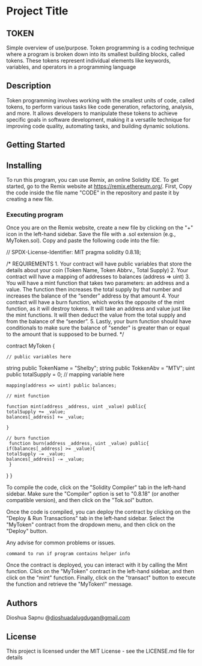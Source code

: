 # Project Title
## TOKEN

Simple overview of use/purpose.
Token programming is a coding technique where a program is broken down into its smallest building blocks, called tokens. These tokens represent individual elements like keywords, variables, and operators in a programming language

## Description


Token programming involves working with the smallest units of code, called tokens, to perform various tasks like code generation, refactoring, analysis, and more. It allows developers to manipulate these tokens to achieve specific goals in software development, making it a versatile technique for improving code quality, automating tasks, and building dynamic solutions.


## Getting Started

## Installing

To run this program, you can use Remix, an online Solidity IDE. To get started, go to the Remix website at https://remix.ethereum.org/. First, Copy the code inside the file name "CODE" in the repository and paste it by creating a new file.

### Executing program
Once you are on the Remix website, create a new file by clicking on the "+" icon in the left-hand sidebar. Save the file with a .sol extension (e.g., MyToken.sol). Copy and paste the following code into the file:

// SPDX-License-Identifier: MIT
pragma solidity 0.8.18;

/*
       REQUIREMENTS
    1. Your contract will have public variables that store the details about your coin (Token Name, Token Abbrv., Total Supply)
    2. Your contract will have a mapping of addresses to balances (address => uint)
    3. You will have a mint function that takes two parameters: an address and a value. 
       The function then increases the total supply by that number and increases the balance 
       of the “sender” address by that amount
    4. Your contract will have a burn function, which works the opposite of the mint function, as it will destroy tokens. 
       It will take an address and value just like the mint functions. It will then deduct the value from the total supply 
       and from the balance of the “sender”.
    5. Lastly, your burn function should have conditionals to make sure the balance of "sender" is greater than or equal 
       to the amount that is supposed to be burned.
*/

contract MyToken {



    // public variables here

string public TokenName = "Shelby";
string public TokkenAbv = "MTV";
uint public totalSupply = 0;
    // mapping variable here

    mapping(address => uint) public balances;

    // mint function

    function mint(address _address, uint _value) public{
    totalSupply += _value;
    balances[_address] += _value;

    }

    // burn function
     function burn(address _address, uint _value) public{
    if(balances[_address] >= _value){
    totalSupply -= _value;
    balances[_address] -= _value;
     }
}
}

To compile the code, click on the "Solidity Compiler" tab in the left-hand sidebar. Make sure the "Compiler" option is set to "0.8.18" (or another compatible version), and then click on the "Tok.sol" button.

Once the code is compiled, you can deploy the contract by clicking on the "Deploy & Run Transactions" tab in the left-hand sidebar. Select the "MyToken" contract from the dropdown menu, and then click on the "Deploy" button.

Any advise for common problems or issues.
```
command to run if program contains helper info
```
Once the contract is deployed, you can interact with it by calling the Mint function. Click on the "MyToken" contract in the left-hand sidebar, and then click on the "mint" function. Finally, click on the "transact" button to execute the function and retrieve the "MyToken!" message.

## Authors

Dioshua Sapnu
@dioshuadalugdugan@gmail.com


## License

This project is licensed under the MIT License - see the LICENSE.md file for details
